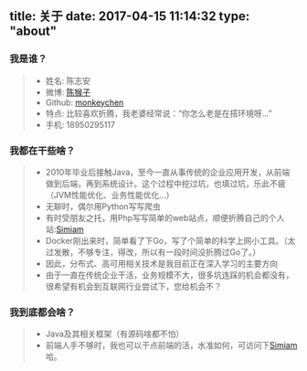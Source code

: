 title: 关于
date: 2017-04-15 11:14:32
type: "about"
---
### 我是谁？
> * 姓名: 陈志安
> * 微博: [陈猴子](http://weibo.com/cza55007)
> * Github: [monkeychen](https://github.com/monkeychen)
> * 特点: 比较喜欢折腾，我老婆经常说：“你怎么老是在搭环境呀...”
> * 手机: 18950295117

### 我都在干些啥？
> * 2010年毕业后接触Java，至今一直从事传统的企业应用开发，从前端做到后端，再到系统设计。这个过程中挖过坑，也填过坑，乐此不疲（JVM性能优化、业务性能优化...）
> * 无聊时，偶尔用Python写写爬虫
> * 有时受朋友之托，用Php写写简单的web站点，顺便折腾自己的个人站:[Simiam](http://simiam.com)
> * Docker刚出来时，简单看了下Go，写了个简单的科学上网小工具。（太过发散，不够专注，得改，所以有一段时间没折腾过Go了。）
> * 因此，分布式、高可用相关技术是我目前正在深入学习的主要方向
> * 由于一直在传统企业干活，业务规模不大，很多坑连踩的机会都没有，很希望有机会到互联网行业尝试下，您给机会不？

### 我到底都会啥？
> * Java及其相关框架（有源码啥都不怕）
> * 前端人手不够时，我也可以干点前端的活，水准如何，可访问下[Simiam](http://simiam.com)哈。

